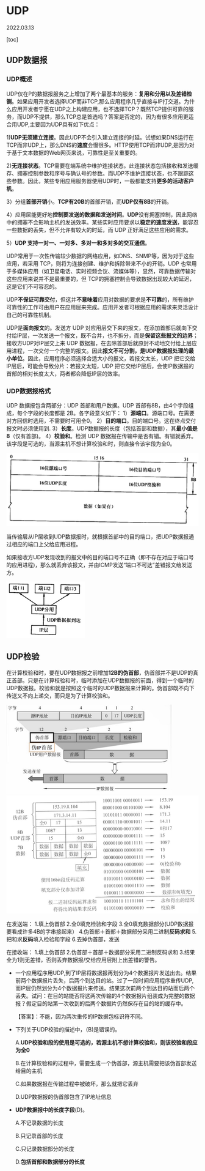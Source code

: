 # UDP
2022.03.13

[toc]

## UDP数据报

### UDP概述

UDP仅在P的数据报服务之上增加了两个最基本的服务：**复用和分用以及差错检铡**。如果应用开发者选择UDP而非TCP,那么应用程序几乎直接与IP打交道。为什么应用开发者宁愿在UDP之上构建应用，也不选择TCP？既然TCP提供可靠的服务，而UDP不提供，那么TCP总是首选吗？答案是否定的，因为有很多应用更适合用UDP,主要因为UDP具有如下优点：

1)**UDP无须建立连接**。因此UDP不会引入建立连接的时延。试想如果DNS运行在TCP而非UDP上，那么DNS的**速度**会慢很多。HTTP使用TCP而非UDP,是因为对于基于文本数据的Web网页来说，可靠性是至关重要的。

2)**无连接状态**。TCP需要在端系统中维护连接状态。此连接状态包括接收和发送缓存、拥塞控制参数和序号与确认号的参数。而UDP不维护连接状态，也不跟踪这些参数。因此，某些专用应用服务器使用UDP时，一般都能支持**更多的活动客户机**。

3）分组**首部开销**小。**TCP有20B**的首部开销，而**UDP仅有8B**的开销。

4）应用层能更好地**控制要发送的数据和发送时间**。**UDP**没有拥塞控制，因此网络中的拥塞不会影响主机的发送效率。某些实时应用要求以**稳定的速度发送**，能容忍一些数据的丢失，但不允许有较大的时延，而 UDP 正好满足这些应用的需求。

5）**UDP 支持一对一、一对多、多对一和多对多的交互通信**。

UDP常用于一次性传输较少数据的网络应用，如DNS、SNMP等，因为对于这些应用，若采用 TCP，则将为连接创建、维护和拆除带来不小的开销。UDP 也常用于多媒体应用（如卫星电话、实时视频会议、流媒体等），显然，可靠数据传输对这些应用来说并不是最重要的，但 TCP的拥塞控制会导致数据出现较大的延迟，这是它们不可容忍的。

UDP**不保证可靠交付**，但这并**不意味着**应用对数据的要求是**不可靠**的，所有维护可靠性的工作可由用户在应用层来完成。应用开发者可根据应用的需求来灵活设计自己的可靠性机制。

UDP是**面向报文**的。发送方 UDP 对应用层交下来的报文，在添加首部后就向下交付给IP层，一次发送一个报文，既不合并，也不拆分，而是**保留这些报文的边界**；接收方UDP对IP层交上来 UDP 数据报，在去除首部后就原封不动地交付给上层应用进程，一次交付一个完整的报文。因此**报文不可分割，是UDP数据报处理的最小单位**。因此，应用程序必须选择合适大小的报文，若报文太长，UDP 把它交给 IP层后，可能会导致分片：若报文太短，UDP 把它交给IP层后，会使IP数据报的首部的相对长度太大，两者都会降低IP层的效率。

### UDP数据报格式

UDP 数据报包含两部分：UDP 首部和用户数据。UDP 首部有8B，由4个字段组成，每个字段的长度都是 2B。各字段意义如下：
1）**源端口**。源端口号。在需要对方回信时选用，不需要时可用全0。
2）**目的端口**。目的端口号。这在终点交付报文时必须使用到.
3）**长度**。UDP数据报的长度（包括首部和数据），其**最小值是8**（仅有首部)。
4）**校验和**。检测 UDP 数据报在传输中是否有错。有错就丢弃。该字段是可选的，当源主机不想计算校验和时，则直接令该宇段为全0。

<img src="resources/UDP-数据报格式.png" alt="UDP-数据报格式" style="zoom:50%;" />

当传输层从IP层收到UDP数据报时，就根据首部中的目的端口，把UDP数据报通过相应的端口上父给应用进程。

如果接收方UDP发现收到的报文中的目的端口号不正确（即不存在对应于端口号的应用进程)，那么就丢弃该报文，并由ICMP发送“端口不可达”差错报文给发送方。

<img src="resources/UDP接收.png" alt="UDP接收" style="zoom:50%;" />

## UDP检验

在计算校验和时，要在UDP数据报之前增加**12B的伪首部**，伪首部并不是UDP的真正首部。只是在计算校验和时，临时添加在UDP数据报的前面，得到一个临时的UDP数据报。校验和就是按照这个临时的UDP数据报来计算的。伪首部既不向下传送又不向上递交，而只是为了计算校验和。

<img src="resources/UDP检验.jpeg" alt="UDP检验" style="zoom:60%;" />

<img src="resources/UDP检验2.png" alt="UDP检验2" style="zoom:75%;" />

在发送端：
1.填上伪首部
2.全0填充检验和字段
3.全0填充数据部分(UDP数据报要看成许多4B的字串接起来）
4.伪首部＋首部＋数据部分采用二进制**反码求和**
5.把和求**反码**填入检验和字段
6.去掉伪首部，发送

在接收端：
1.填上伪首部
2.伪首部＋首部＋数据部分采用二进制反码求和
3.结果全为1则无差错，否则丢弃数据报/交给应用层附上出差错的警告。

* 一个应用程序用UDP,到了IP层将数据报再划分为4个数据报片发送出去。结果前两个数据报片丢失，后两个到达目的站。过了一段时间应用程序重传UDP,而IP层仍然划分为4个数据报片来传送。结果这次前两个到达目的站而后两个丢失。试问：在目的站能否将这两次传输的4个数据报片组装成为完整的数据报？假定目的站第一次收到的后两个数据片仍然保存在目的站的缓存中。

  【答案】：不能，因为两次重传的IP数据包标识符不同。

* 下列关于UDP校验的描述中，（B)是错误的。

  A.**UDP校验和段的使用是可选的，若源主机不想计算校验和，则该校验和段应为全0**

  B.在计算校验和的过程中，需要生成一个伪首部，源主机需要把该伪首部发送给目的主机

  C.如果数据报在传输过程中被破坏，那么就把它丢弃

  D.UDP数据报的伪首部包含了IP地址信息

* **UDP数据报中的长度字段**(D)。

  A.不记录数据的长度

  B.只记录首部的长度

  C.只记录数据部分的长度

  D.**包括首部和数据部分的长度**

